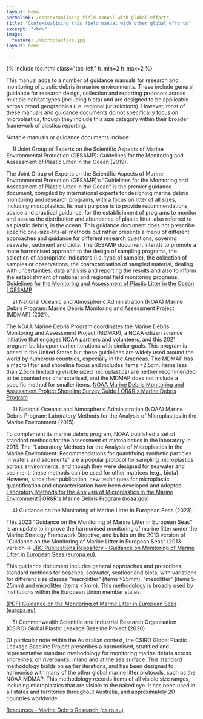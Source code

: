 ```yaml
---
layout: home
permalink: /contextualising-field-manual-with-global-efforts
title: "Contextualising this field manual with other global efforts"
excerpt: "<br>"
image:
  feature: /microplastics.jpg
layout: home

---
```

{% include toc.html class="toc-left" h_min=2 h_max=2 %}

This manual adds to a number of guidance manuals for research and monitoring of plastic debris in marine environments. These include general guidance for research design, collection and reporting protocols across multiple habitat types (including biota) and are designed to be applicable across broad geographies (i.e. regional jurisdictions). However, most of these manuals and guidance documents do not specifically focus on microplastics, though they include this size category within their broader framework of plastics reporting. 

 

Notable manuals or guidance documents include:

 


&nbsp;&nbsp;&nbsp;&nbsp;1)    Joint Group of Experts on the Scientific Aspects of Marine Environmental Protection (GESAMP): Guidelines for the Monitoring and Assessment of Plastic Litter in the Ocean (2019).


     

The Joint Group of Experts on the Scientific Aspects of Marine Environmental Protection (GESAMP)’s “Guidelines for the Monitoring and Assessment of Plastic Litter in the Ocean” is the premier guidance document, compiled by international experts for designing marine debris monitoring and research programs, with a focus on litter of all sizes, including microplastics. Its main purpose is to provide recommendations, advice and practical guidance, for the establishment of programs to monitor and assess the distribution and abundance of plastic litter, also referred to as plastic debris, in the ocean. This guidance document does not prescribe specific one-size-fits-all methods but rather presents a menu of different approaches and guidance for different research questions, covering seawater, sediment and biota. The GESAMP document intends to promote a more harmonised approach to the design of sampling programs, the selection of appropriate indicators (i.e. type of sample), the collection of samples or observations, the characterisation of sampled material, dealing with uncertainties, data analysis and reporting the results and also to inform the establishment of national and regional field monitoring programs. [Guidelines for the Monitoring and Assessment of Plastic Litter in the Ocean | GESAMP](http://www.gesamp.org/publications/guidelines-for-the-monitoring-and-assessment-of-plastic-litter-in-the-ocean)

 


&nbsp;&nbsp;&nbsp;&nbsp;2)    National Oceanic and Atmospheric Administration (NOAA) Marine Debris Program: Marine Debris Monitoring and Assessment Project (MDMAP) (2021).


     

The NOAA Marine Debris Program coordinates the Marine Debris Monitoring and Assessment Project (MDMAP), a NOAA citizen science initiative that engages NOAA partners and volunteers, and this 2021 program builds upon earlier iterations with similar goals. This program is based in the United States but these guidelines are widely used around the world by numerous countries, especially in the Americas. The MDMAP has a macro litter and shoreline focus and includes items >2.5cm. Items less than 2.5cm (including visible sized microplastics) are neither recommended to be counted nor characterised, and the MDMAP does not include a specific method for smaller items. [NOAA Marine Debris Monitoring and Assessment Project Shoreline Survey Guide | OR&R's Marine Debris Program](https://marinedebris.noaa.gov/protocol/noaa-marine-debris-monitoring-and-assessment-project-shoreline-survey-guide)

 


&nbsp;&nbsp;&nbsp;&nbsp;3)     National Oceanic and Atmospheric Administration (NOAA) Marine Debris Program: Laboratory Methods for the Analysis of Microplastics in the Marine Environment (2015).

 

To complement its marine debris program, NOAA published a set of standard methods for the assessment of microplastics in the laboratory in 2015. The “Laboratory Methods for the Analysis of Microplastics in the Marine Environment: Recommendations for quantifying synthetic particles in waters and sediments” are a popular protocol for sampling microplastics across environments, and though they were designed for seawater and sediment, these methods can be used for other matrices (e.g., biota). However, since their publication, new techniques for microplastic quantification and characterisation have been developed and adopted. [Laboratory Methods for the Analysis of Microplastics in the Marine Environment | OR&R's Marine Debris Program (noaa.gov)](https://marinedebris.noaa.gov/technical-memorandum/laboratory-methods-analysis-microplastics-marine-environment)

<span style="text-decoration:underline;"> </span>


&nbsp;&nbsp;&nbsp;&nbsp;4)    Guidance on the Monitoring of Marine Litter in European Seas (2023).


     

This 2023 “Guidance on the Monitoring of Marine Litter in European Seas” is an update to improve the harmonised monitoring of marine litter under the Marine Strategy Framework Directive, and builds on the 2013 version of “Guidance on the Monitoring of Marine Litter in European Seas” (2013 version -> [JRC Publications Repository - Guidance on Monitoring of Marine Litter in European Seas (europa.eu). ](https://publications.jrc.ec.europa.eu/repository/handle/JRC83985)

This guidance document includes general approaches and prescribes standard methods for beaches, seawater, seafloor and biota, with variations for different size classes “macrolitter” (items >25mm), “mesolitter” (items 5-25mm) and microlitter (items &lt;5mm). This methodology is broadly used by institutions within the European Union member states. 

[(PDF) Guidance on the Monitoring of Marine Litter in European Seas (europa.eu)](https://op.europa.eu/en/publication-detail/-/publication/43d9f818-9a30-11ee-b164-01aa75ed71a1/language-en)

 


&nbsp;&nbsp;&nbsp;&nbsp;5)    Commonwealth Scientific and Industrial Research Organisation (CSIRO) Global Plastic Leakage Baseline Project (2020)

 

Of particular note within the Australian context, the CSIRO Global Plastic Leakage Baseline Project prescribes a harmonised, stratified and representative standard methodology for monitoring marine debris across shorelines, on riverbanks, inland and at the sea surface. This standard methodology builds on earlier iterations, and has been designed to harmonise with many of the other global marine litter protocols, such as the NOAA MDMAP. This methodology records items of all visible size ranges, including microplastics that are visible to the naked eye. It has been used in all states and territories throughout Australia, and approximately 20 countries worldwide.

[Resources – Marine Debris Research (csiro.au)](https://research.csiro.au/marinedebris/resources/)
